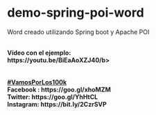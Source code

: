 # demo-spring-poi-word

Word creado utilizando Spring boot y Apache POI

<br>
<b>Vídeo con el ejemplo:</b><br>
<b>https://youtu.be/BiEaAoXZJ40/b><br>
<br>

<br>
<b><a href="https://goo.gl/v2Oej4" target="_blank">#VamosPorLos100k</a><b>
<br>
Facebook : https://goo.gl/xhoMZM<br>
Twitter: https://goo.gl/YhHtCL<br>
Instagram: https://bit.ly/2CzrSVP<br>
